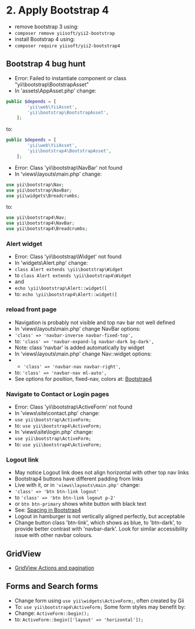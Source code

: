 # 2. Apply Bootstrap 4
- remove bootstrap 3 using:
- ```composer remove yiisoft/yii2-bootstrap```
- install Bootstrap 4 using:
- ```composer require yiisoft/yii2-bootstrap4```

## Bootstrap 4 bug hunt
- Error: Failed to instantiate component or class "yii\bootstrap\BootstrapAsset"
- In 'assets\AppAsset.php' change:
```php
public $depends = [
        'yii\web\YiiAsset',
        'yii\bootstrap\BootstrapAsset',
    ];
```
to:
```php
public $depends = [
        'yii\web\YiiAsset',
        'yii\bootstrap4\BootstrapAsset',
    ];
```
- Error: Class 'yii\bootstrap\NavBar' not found
- In 'views\layouts\main.php' change:
```php
use yii\bootstrap\Nav;
use yii\bootstrap\NavBar;
use yii\widgets\Breadcrumbs;
```
to:
```php
use yii\bootstrap4\Nav;
use yii\bootstrap4\NavBar;
use yii\bootstrap4\Breadcrumbs;
```

### Alert widget
- Error: Class 'yii\bootstrap\Widget' not found
- In 'widgets\Alert.php' change:
- ```class Alert extends \yii\bootstrap\Widget```
- to ```class Alert extends \yii\bootstrap4\Widget```
- and
- ```echo \yii\bootstrap\Alert::widget([```
- to: ```echo \yii\bootstrap4\Alert::widget([```

### reload front page
- Navigation is probably not visible and top nav bar not well defined
- In 'views\layouts\main.php' change NavBar options:
- ```'class' => 'navbar-inverse navbar-fixed-top',```
- to: ```'class' => 'navbar-expand-lg navbar-dark bg-dark',```
- Note: class 'navbar' is added automatically by widget
- In 'views\layouts\main.php' change Nav::widget options:
- - ```'class' => 'navbar-nav navbar-right',```
- to: ```'class' => 'navbar-nav ml-auto',```
- See options for position, fixed-nav, colors at: [Bootstrap4](https://getbootstrap.com/docs/4.5/components/navbar/)

### Navigate to Contact or Login pages
- Error: Class 'yii\bootstrap\ActiveForm' not found
- In 'views\site\contact.php' change:
- ```use yii\bootstrap\ActiveForm;```
- to: ```use yii\bootstrap4\ActiveForm;```
- In 'views\site\login.php' change:
- ```use yii\bootstrap\ActiveForm;```
- to: ```use yii\bootstrap4\ActiveForm;```

### Logout link
- May notice Logout link does not align horizontal with other top nav links
- Bootstrap4 buttons have different padding from links
- Live with it, or in ```'views\layouts\main.php'``` change:
- ```'class' => 'btn btn-link logout'```
- to ```'class' => 'btn btn-link logout p-2'```
- or ```btn btn-primary``` shows white button with black text
- See: [Spacing in Bootstrap4](https://getbootstrap.com/docs/4.5/utilities/spacing)
- Logout in hamburger is not vertically aligned perfectly, but acceptable
- Change button class 'btn-link', which shows as blue, to 'btn-dark', to provide better contrast with 'navbar-dark'. Look for similar accessibility issue with other navbar colours.

## GridView
- [GridView Actions and pagination](03_bootstrap4_gridview.md)

## Forms and Search forms
- Change form using ```use yii\widgets\ActiveForm;```, often created by Gii
- To: ```use yii\bootstrap4\ActiveForm;```
Some form styles may benefit by:
- Change: ```ActiveForm::begin();```
- to: ```ActiveForm::begin(['layout' => 'horizontal']);```
